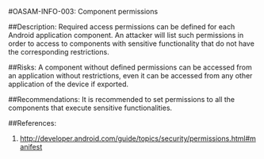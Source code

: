 
#OASAM-INFO-003: Component permissions

##Description:
Required access permissions can be defined for each Android application component. An attacker will list such permissions in order to access to components with sensitive functionality that do not have the corresponding restrictions.

##Risks:
A component without defined permissions can be accessed from an application without restrictions, even it can be accessed from any other application of the device if exported.


##Recommendations:
It is recommended to set permissions to all the components that execute sensitive functionalities.

##References:
1. http://developer.android.com/guide/topics/security/permissions.html#manifest
